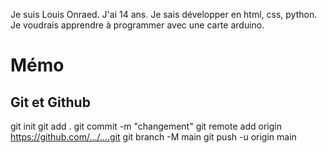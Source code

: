 Je suis Louis Onraed. J'ai 14 ans. Je sais développer en html, css, python. Je voudrais apprendre à programmer avec une carte arduino.

# Mémo
## Git et Github
git init
git add .
git commit -m "changement"
git remote add origin https://github.com/.../....git
git branch -M main
git push -u origin main

